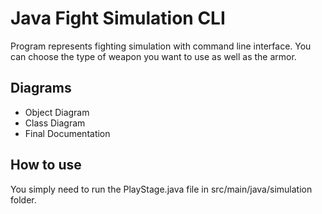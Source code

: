 # Java Fight Simulation CLI
Program represents fighting simulation with command line interface. 
You can choose the type of weapon you want to use as well as the armor.

## Diagrams
 - Object Diagram 
 - Class Diagram 
 - Final Documentation
 
## How to use
You simply need to run the PlayStage.java file in src/main/java/simulation folder.
